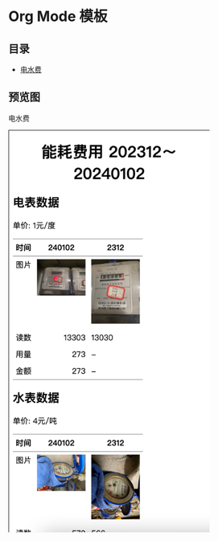 # Org Mode 模板

## 目录

- [电水费](./electricity-water.org)

## 预览图

电水费

<img alt="electricity-water" title="electricity-water" src="./images/preview-electricity-water.png" width="400px" />
